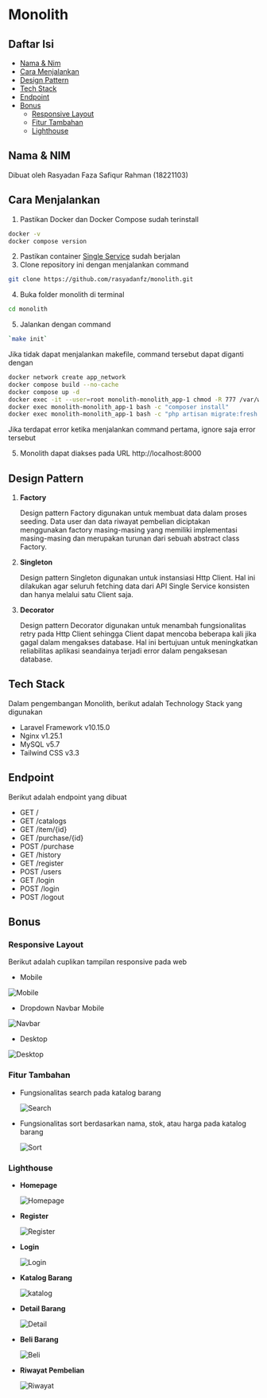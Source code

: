 # Monolith

## Daftar Isi

-   [Nama & Nim](#nama--nim)
-   [Cara Menjalankan](#cara-menjalankan)
-   [Design Pattern](#design-pattern)
-   [Tech Stack](#tech-stack)
-   [Endpoint](#endpoint)
-   [Bonus](#bonus)
    -   [Responsive Layout](#responsive-layout)
    -   [Fitur Tambahan](#fitur-tambahan)
    -   [Lighthouse](#lighthouse)

## Nama & NIM

Dibuat oleh Rasyadan Faza Safiqur Rahman (18221103)

## Cara Menjalankan

1. Pastikan Docker dan Docker Compose sudah terinstall

```sh
docker -v
docker compose version
```

2. Pastikan container [Single Service](https://github.com/rasyadanfz/single-service) sudah berjalan
3. Clone repository ini dengan menjalankan command

```sh
git clone https://github.com/rasyadanfz/monolith.git
```

4. Buka folder monolith di terminal

```sh
cd monolith
```

5. Jalankan dengan command

```sh
`make init`
```

Jika tidak dapat menjalankan makefile, command tersebut dapat diganti dengan

```sh
docker network create app_network
docker compose build --no-cache
docker compose up -d
docker exec -it --user=root monolith-monolith_app-1 chmod -R 777 /var/www/storage
docker exec monolith-monolith_app-1 bash -c "composer install"
docker exec monolith-monolith_app-1 bash -c "php artisan migrate:fresh --seed"
```

Jika terdapat error ketika menjalankan command pertama, ignore saja error tersebut

5. Monolith dapat diakses pada URL http://localhost:8000

## Design Pattern

1. **Factory**

    Design pattern Factory digunakan untuk membuat data dalam proses seeding. Data user dan data riwayat pembelian diciptakan menggunakan factory masing-masing yang memiliki implementasi masing-masing dan merupakan turunan dari sebuah abstract class Factory.

2. **Singleton**

    Design pattern Singleton digunakan untuk instansiasi Http Client. Hal ini dilakukan agar seluruh fetching data dari API Single Service konsisten dan hanya melalui satu Client saja.

3. **Decorator**

    Design pattern Decorator digunakan untuk menambah fungsionalitas retry pada Http Client sehingga Client dapat mencoba beberapa kali jika gagal dalam mengakses database. Hal ini bertujuan untuk meningkatkan reliabilitas aplikasi seandainya terjadi error dalam pengaksesan database.

## Tech Stack

Dalam pengembangan Monolith, berikut adalah Technology Stack yang digunakan

-   Laravel Framework v10.15.0
-   Nginx v1.25.1
-   MySQL v5.7
-   Tailwind CSS v3.3

## Endpoint

Berikut adalah endpoint yang dibuat

-   GET /
-   GET /catalogs
-   GET /item/{id}
-   GET /purchase/{id}
-   POST /purchase
-   GET /history
-   GET /register
-   POST /users
-   GET /login
-   POST /login
-   POST /logout

## Bonus

### Responsive Layout

Berikut adalah cuplikan tampilan responsive pada web

-   Mobile

![Mobile](./additional/Responsive%20Mobile.png)

-   Dropdown Navbar Mobile

![Navbar](./additional/Responsive%20Dropdown%20Mobile.png)

-   Desktop

![Desktop](./additional/Responsive%20Desktop.png)

### Fitur Tambahan

-   Fungsionalitas search pada katalog barang

    ![Search](./additional/search.png)

-   Fungsionalitas sort berdasarkan nama, stok, atau harga pada katalog barang

    ![Sort](./additional/Sort%20Harga.png)

### Lighthouse

-   **Homepage**

    ![Homepage](./additional/Lighthouse%20Homepage.png)

-   **Register**

    ![Register](./additional/Lighthouse%20Register.png)

-   **Login**

    ![Login](./additional/Lighthouse%20Login.png)

-   **Katalog Barang**

    ![katalog](./additional/Lighthouse%20Catalogs.png)

-   **Detail Barang**

    ![Detail](./additional/Lighthouse%20Detail%20Barang.png)

-   **Beli Barang**

    ![Beli](./additional/Lighthouse%20Beli%20Barang.png)

-   **Riwayat Pembelian**

    ![Riwayat](./additional/Lighthouse%20history.png)
